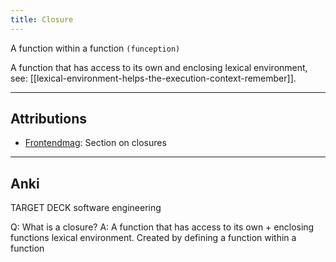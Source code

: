 ```yaml
---
title: Closure
---
```

A function within a function `(funception)`

A function that has access to its own and enclosing lexical environment, see: [[lexical-environment-helps-the-execution-context-remember]].


---
## Attributions
- [Frontendmag](https://www.frontendmag.com/tutorials/lexical-environment-in-javascript/): Section on closures

---
## Anki

TARGET DECK
software engineering

Q: What is a closure?
A: A function that has access to its own + enclosing functions lexical environment. Created by defining a function within a function
<!--ID: 1701896791302-->

